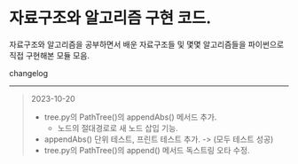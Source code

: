 # 자료구조와 알고리즘 구현 코드.

자료구조와 알고리즘을 공부하면서 배운 자료구조들 및 몇몇 알고리즘들을 
파이썬으로 직접 구현해본 모듈 모음. 


changelog
- - -

> 2023-10-20
> - tree.py의 PathTree()의 appendAbs() 메서드 추가. 
>   - 노드의 절대경로로 새 노드 삽입 기능. 
> - appendAbs() 단위 테스트, 프린트 테스트 추가. -> (모두 테스트 성공)
> - tree.py의 PathTree()의 append() 메서드 독스트링 오타 수정. 
